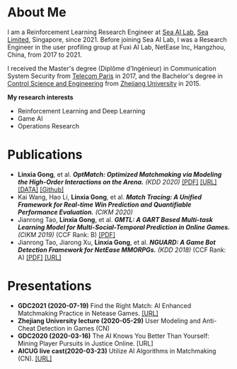 <!--
 * 
 * 
 * @Author: Linxia GONG 巩琳霞 (linxiagong@gmail.com)
 * @Date: 2020-07-22 14:16:28
 * @LastEditors: Linxia GONG 巩琳霞
 * @LastEditTime: 2022-03-06 23:02:38
-->
# About Me
I am a Reinforcement Learning Research Engineer at [Sea AI Lab](https://sail.sea.com/), [Sea Limited](https://www.sea.com/home), Singapore, since 2021. 
Before joining Sea AI Lab, I was a Research Engineer in the user profiling group at Fuxi AI Lab, NetEase Inc, Hangzhou, China, from 2017 to 2021.

I received the Master's degree (Diplôme d'Ingénieur) in Communication System Security from [Telecom Paris](https://www.telecom-paris.fr/en/home) in 2017, and the Bachelor's degree in [Control Science and Engineering](http://www.cse.zju.edu.cn/english/) from [Zhejiang University](https://www.zju.edu.cn/english/) in 2015.

<b>My research interests</b> 
- Reinforcement Learning and Deep Learning
- Game AI
- Operations Research

# Publications
- <b>Linxia Gong</b>, et al. *<strong>OptMatch: Optimized Matchmaking via Modeling the High-Order Interactions on the Arena.</strong> (KDD 2020)* [[PDF]](./myPapers/KDD2020_OptMatch.pdf) [[URL]](https://www.kdd.org/kdd2020/accepted-papers/view/optmatch-optimized-matchmaking-via-modeling-the-high-order-interactions-on-) [[DATA]](./OptMatch/data_analysis/) [[Github]](./OptMatch/)
- Kai Wang, Hao Li, <b>Linxia Gong</b>, et al. *<strong>Match Tracing: A Unified Framework for Real-time Win Prediction and Quantifiable Performance Evaluation.</strong> (CIKM 2020)*
- Jianrong Tao, <b>Linxia Gong</b>, et al. *<strong>GMTL: A GART Based Multi-task Learning Model for Multi-Social-Temporal Prediction in Online Games.</strong> (CIKM 2019)* (CCF Rank: B) [\[PDF\]](./myPapers/CIKM2019_GMTL.pdf)
- Jianrong Tao, Jiarong Xu, <b>Linxia Gong</b>, et al. *<strong>NGUARD: A Game Bot Detection Framework for NetEase MMORPGs.</strong> (KDD 2018)* (CCF Rank: A) [\[PDF\]](./myPapers/KDD2018_NGUARD.pdf) [\[URL\]](http://www.kdd.org/kdd2018/accepted-papers/view/nguard-a-game-bot-detection-framework-for-netease-mmorpgs)

# Presentations
- <strong>GDC2021 (2020-07-19)</strong> Find the Right Match: AI Enhanced Matchmaking Practice in Netease Games. [\[URL\]](https://schedule.gdconf.com/session/find-the-right-match-ai-enhanced-matchmaking-practice-in-netease-games/878302)
- <strong>Zhejiang University lecture (2020-05-29)</strong> User Modeling and Anti-Cheat Detection in Games (CN)
- <strong>GDC2020 (2020-03-16)</strong> The AI Knows You Better Than Yourself: Mining Player Pursuits in Justice Online. [URL]
- <strong>AICUG live cast(2020-03-23)</strong> Utilize AI Algorithms in Matchmaking (CN). [\[URL\]](https://mp.weixin.qq.com/s/rPYfe2YYcTyUw2aSHjw_0g)
